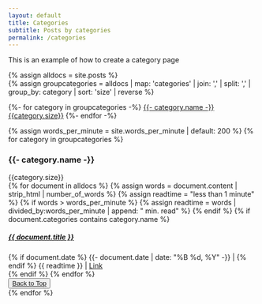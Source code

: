 ```yaml
---
layout: default
title: Categories
subtitle: Posts by categories
permalink: /categories
---
```


This is an example of how to create a category page


{% assign alldocs = site.posts %}		
{% assign groupcategories =  alldocs | map: 'categories' | join: ','  | split: ','  | group_by: category | sort: 'size' | reverse %}

<div class="row pt-5" id="categories">
<div class="col">
	{%- for category in groupcategories -%}
	<a href="#{{- category.name -}}" class="btn btn-info m-1" role="button" style="font-size: calc(1rem + {{category.size}}px/3 - 1px);"><i class="far fa-folder-open mr-2" aria-hidden="true"></i>{{- category.name -}}<span class="badge badge-pill badge-chulapa ml-2">{{category.size}}</span></a>
	{%- endfor -%}
	</div>
</div>

{% assign words_per_minute = site.words_per_minute | default: 200 %}
{% for category in groupcategories %}
<section id="{{- category.name -}}" class="pt-5">
<div class="d-flex  align-items-center border-bottom border-chulapa mb-2">
  <h3 class="my-0"><i class="far fa-folder-open mr-1" aria-hidden="true"></i>{{- category.name -}} </h3>
  <div class="badge badge-pill badge-chulapa ml-2">{{category.size}}</div>
</div>
  {% for document in alldocs %}
  {% assign words = document.content | strip_html | number_of_words %}
  {% assign readtime = "less than 1 minute" %}
  {% if words > words_per_minute %}
  {% assign readtime = words | divided_by:words_per_minute | append: " min. read" %}
  {% endif %}
	{% if document.categories contains category.name %}
  <article class="chulapa-links-hover-only mb-3">
  <a href="{{ document.url | absolute_url }}"><h5>{{ document.title }}</h5></a>
  {% if document.date %}
  <i class="far fa-calendar"></i> <time datetime="{{- document.date | date_to_xmlschema -}}">{{- document.date | date: "%B %d, %Y" -}}</time> | 
  {% endif %}
  <i class="far fa-clock"></i> {{ readtime }} | 
  <a href="{{ document.url | absolute_url }}" class="text-primary"><i class="fas fa-external-link-alt mx-2"></i><span class="sr-only">Link</span></a>
  </article>
  {% endif %}
  {% endfor %}
  <div class="text-right">
      <button type="button" class="btn btn-outline-chulapa btn-sm">
      <a href="#categories"><i class="fa fa-chevron-up"></i> Back to Top</a>
      </button>
  </div>
</section>
{% endfor %}